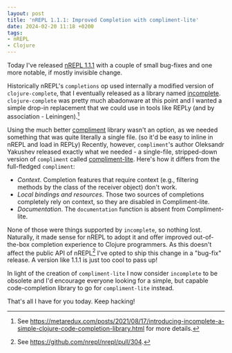 ```yaml
---
layout: post
title: 'nREPL 1.1.1: Improved Completion with compliment-lite'
date: 2024-02-20 11:18 +0200
tags:
- nREPL
- Clojure
---
```


Today I've released [nREPL 1.1.1](https://github.com/nrepl/nrepl/releases/tag/v1.1.1) with a couple of small bug-fixes and one more notable, if mostly invisible change.

Historically nREPL's `completions` op used internally a modified version of
`clojure-complete`, that I eventually released as a library named
[incomplete](https://github.com/nrepl/incomplete). `clojure-complete` was pretty
much abadonware at this point and I wanted a simple drop-in replacement that we
could use in tools like REPLy (and by association - Leiningen).[^1]

Using the much better
[compliment](https://github.com/alexander-yakushev/compliment) library wasn't an
option, as we needed something that was quite literally a single file. (so it'd
be easy to inline in nREPL and load in REPLy) Recently, however, `compliment`'s
author Oleksandr Yakushev released exactly what we needed - a single-file,
stripped-down version of `compliment` called
[compliment-lite](https://github.com/alexander-yakushev/compliment/tree/master/lite). Here's how it differs from the full-fledged `compliment`:

- *Context*. Completion features that require context (e.g., filtering methods by the class of the receiver object) don't work.
- *Local bindings and resources*. Those two sources of completions completely rely on context, so they are disabled in Compliment-lite.
- *Documentation*. The `documentation` function is absent from Compliment-lite.

None of those were things supported by `incomplete`, so nothing lost.
Naturally, it made sense for nREPL to adopt it and offer improved out-of-the-box
completion experience to Clojure programmers. As this doesn't affect the public
API of nREPL[^2] I've opted to ship this change in a "bug-fix" release. A version like
1.1.1 is just too cool to pass up!

In light of the creation of `compliment-lite` I now consider `incomplete` to be
obsolete and I'd encourage everyone looking for a simple, but capable code-completion
library to go for `compliment-lite` instead.

That's all I have for you today. Keep hacking!

[^1]: See <https://metaredux.com/posts/2021/08/17/introducing-incomplete-a-simple-clojure-code-completion-library.html> for more details.
[^2]: See <https://github.com/nrepl/nrepl/pull/304>.
